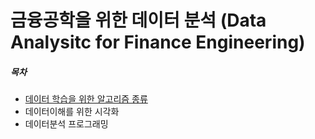 # 금융공학을 위한 데이터 분석 (Data Analysitc for Finance Engineering)  

##### 목차
- [데이터 학습을 위한 알고리즘 종류](./md/Algorithms.md)  
- 데이터이해를 위한 시각화  
- 데이터분석 프로그래밍  
